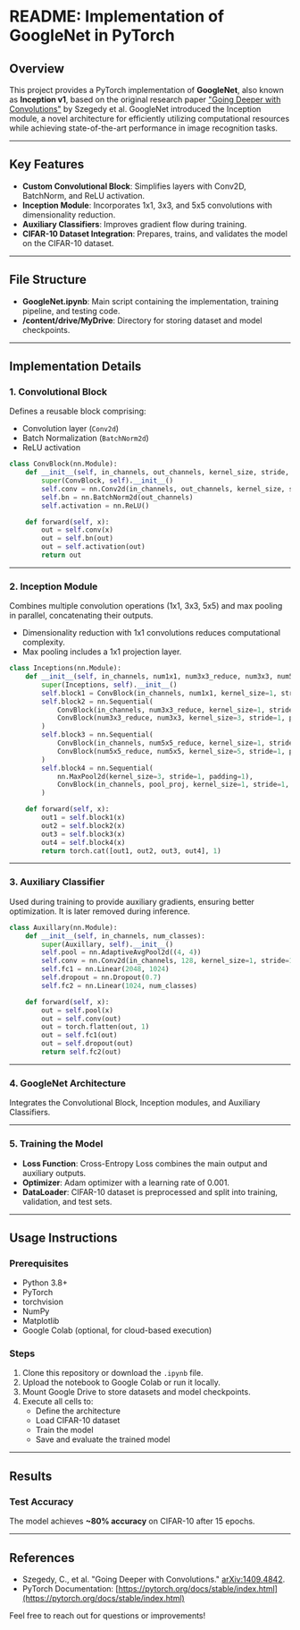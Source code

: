 # README: Implementation of GoogleNet in PyTorch

## Overview

This project provides a PyTorch implementation of **GoogleNet**, also known as **Inception v1**, based on the original research paper ["Going Deeper with Convolutions"](https://arxiv.org/abs/1409.4842) by Szegedy et al. GoogleNet introduced the Inception module, a novel architecture for efficiently utilizing computational resources while achieving state-of-the-art performance in image recognition tasks.

---

## Key Features

- **Custom Convolutional Block**: Simplifies layers with Conv2D, BatchNorm, and ReLU activation.
- **Inception Module**: Incorporates 1x1, 3x3, and 5x5 convolutions with dimensionality reduction.
- **Auxiliary Classifiers**: Improves gradient flow during training.
- **CIFAR-10 Dataset Integration**: Prepares, trains, and validates the model on the CIFAR-10 dataset.

---

## File Structure

- **GoogleNet.ipynb**: Main script containing the implementation, training pipeline, and testing code.
- **/content/drive/MyDrive**: Directory for storing dataset and model checkpoints.

---

## Implementation Details

### 1. **Convolutional Block**
Defines a reusable block comprising:
- Convolution layer (`Conv2d`)
- Batch Normalization (`BatchNorm2d`)
- ReLU activation

```python
class ConvBlock(nn.Module):
    def __init__(self, in_channels, out_channels, kernel_size, stride, padding):
        super(ConvBlock, self).__init__()
        self.conv = nn.Conv2d(in_channels, out_channels, kernel_size, stride, padding)
        self.bn = nn.BatchNorm2d(out_channels)
        self.activation = nn.ReLU()

    def forward(self, x):
        out = self.conv(x)
        out = self.bn(out)
        out = self.activation(out)
        return out
```

---

### 2. **Inception Module**
Combines multiple convolution operations (1x1, 3x3, 5x5) and max pooling in parallel, concatenating their outputs. 

- Dimensionality reduction with 1x1 convolutions reduces computational complexity.
- Max pooling includes a 1x1 projection layer.

```python
class Inceptions(nn.Module):
    def __init__(self, in_channels, num1x1, num3x3_reduce, num3x3, num5x5_reduce, num5x5, pool_proj):
        super(Inceptions, self).__init__()
        self.block1 = ConvBlock(in_channels, num1x1, kernel_size=1, stride=1, padding=0)
        self.block2 = nn.Sequential(
            ConvBlock(in_channels, num3x3_reduce, kernel_size=1, stride=1, padding=0),
            ConvBlock(num3x3_reduce, num3x3, kernel_size=3, stride=1, padding=1)
        )
        self.block3 = nn.Sequential(
            ConvBlock(in_channels, num5x5_reduce, kernel_size=1, stride=1, padding=0),
            ConvBlock(num5x5_reduce, num5x5, kernel_size=5, stride=1, padding=2)
        )
        self.block4 = nn.Sequential(
            nn.MaxPool2d(kernel_size=3, stride=1, padding=1),
            ConvBlock(in_channels, pool_proj, kernel_size=1, stride=1, padding=0)
        )

    def forward(self, x):
        out1 = self.block1(x)
        out2 = self.block2(x)
        out3 = self.block3(x)
        out4 = self.block4(x)
        return torch.cat([out1, out2, out3, out4], 1)
```

---

### 3. **Auxiliary Classifier**
Used during training to provide auxiliary gradients, ensuring better optimization. It is later removed during inference.

```python
class Auxillary(nn.Module):
    def __init__(self, in_channels, num_classes):
        super(Auxillary, self).__init__()
        self.pool = nn.AdaptiveAvgPool2d((4, 4))
        self.conv = nn.Conv2d(in_channels, 128, kernel_size=1, stride=1, padding=0)
        self.fc1 = nn.Linear(2048, 1024)
        self.dropout = nn.Dropout(0.7)
        self.fc2 = nn.Linear(1024, num_classes)

    def forward(self, x):
        out = self.pool(x)
        out = self.conv(out)
        out = torch.flatten(out, 1)
        out = self.fc1(out)
        out = self.dropout(out)
        return self.fc2(out)
```

---

### 4. **GoogleNet Architecture**
Integrates the Convolutional Block, Inception modules, and Auxiliary Classifiers.

---

### 5. **Training the Model**
- **Loss Function**: Cross-Entropy Loss combines the main output and auxiliary outputs.
- **Optimizer**: Adam optimizer with a learning rate of 0.001.
- **DataLoader**: CIFAR-10 dataset is preprocessed and split into training, validation, and test sets.

---

## Usage Instructions

### Prerequisites
- Python 3.8+
- PyTorch
- torchvision
- NumPy
- Matplotlib
- Google Colab (optional, for cloud-based execution)

### Steps

1. Clone this repository or download the `.ipynb` file.
2. Upload the notebook to Google Colab or run it locally.
3. Mount Google Drive to store datasets and model checkpoints.
4. Execute all cells to:
   - Define the architecture
   - Load CIFAR-10 dataset
   - Train the model
   - Save and evaluate the trained model

---

## Results

### Test Accuracy
The model achieves **~80% accuracy** on CIFAR-10 after 15 epochs.

---

## References
- Szegedy, C., et al. "Going Deeper with Convolutions." [arXiv:1409.4842](https://arxiv.org/abs/1409.4842).
- PyTorch Documentation: [https://pytorch.org/docs/stable/index.html](https://pytorch.org/docs/stable/index.html)

Feel free to reach out for questions or improvements!
